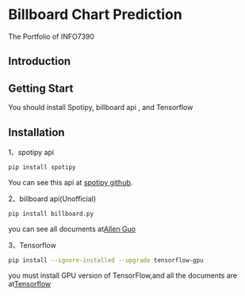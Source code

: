 # Billboard Chart Prediction
The Portfolio of INFO7390
## Introduction

## Getting Start
You should install Spotipy, billboard api , and Tensorflow

## Installation
1、spotipy api
```bash
pip install spotipy
```
You can see this api at [spotipy github](https://github.com/plamere/spotipy).

2、billboard api(Unofficial)
```bash
pip install billboard.py
```
you can see all documents at[Allen Guo](https://github.com/guoguo12/billboard-charts)

3、Tensorflow
```bash
pip install --ignore-installed --upgrade tensorflow-gpu 
```
you must install GPU version of TensorFlow,and all the documents are at[Tensorflow](https://www.tensorflow.org/?hl=zh-cn)
